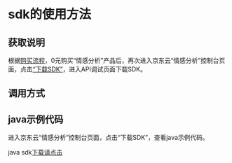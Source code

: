 # **sdk的使用方法**

## 获取说明 
根据[购买流程](../Pricing/Purchase-Process.md)，0元购买“情感分析”产品后，再次进入京东云“情感分析”控制台页面，点击[“下载SDK”](https://jdai.oss.cn-north-1.jcloudcs.com/aisdk/sdk/java.zip)，进入API调试页面下载SDK。

## 调用方式

## java示例代码
进入京东云“情感分析”控制台页面，点击“下载SDK”，查看java示例代码。

java sdk[下载请点击](https://jdai.oss.cn-north-1.jcloudcs.com/aisdk/sdk/java.zip)

